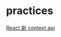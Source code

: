 # practices
[React 新 context api](https://github.com/beary/practices/tree/master/react-new-context-api)
